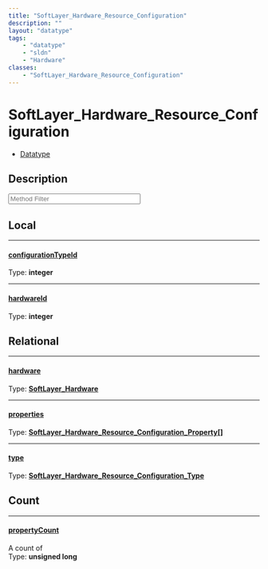```yaml
---
title: "SoftLayer_Hardware_Resource_Configuration"
description: ""
layout: "datatype"
tags:
    - "datatype"
    - "sldn"
    - "Hardware"
classes:
    - "SoftLayer_Hardware_Resource_Configuration"
---
```


# SoftLayer_Hardware_Resource_Configuration
<div id='service-datatype'>
    <ul id='sldn-reference-tabs'>
        <li id='datatype'> <a href='/reference/datatypes/SoftLayer_Hardware_Resource_Configuration' >Datatype</a></li>
    </ul>
</div>

## Description 






<!-- Service Filer BEGIN -->
<div class="view-filters">
        <div class="clearfix">
            <div class="search-input-box">
                <input placeholder="Method Filter" onkeyup="titleSearch(inputId='prop-input', divId='properties', elementClass='prop-row')" 
                    type="text" id="prop-input" value="" size="30" maxlength="128" class="form-text">
            </div>
        </div>
</div>
<!-- Service Filer END -->

<div id="properties" class="content">
<div id="localProperties" class="prop-content" >

## Local
-----
[configurationTypeId]: #configurationtypeid
#### [configurationTypeId]
  
<span class="type-label">Type: </span>**integer**

-----
[hardwareId]: #hardwareid
#### [hardwareId]
  
<span class="type-label">Type: </span>**integer**

</div>
<!-- LOCAL PROPERTY END -->

<div id="relationalProperties"  class="prop-content" >

## Relational
-----
[hardware]: #hardware
#### [hardware]
  
<span class="type-label">Type: </span>**<a href='/reference/datatypes/SoftLayer_Hardware'>SoftLayer_Hardware </a>**

-----
[properties]: #properties
#### [properties]
  
<span class="type-label">Type: </span>**<a href='/reference/datatypes/SoftLayer_Hardware_Resource_Configuration_Property'>SoftLayer_Hardware_Resource_Configuration_Property[] </a>**

-----
[type]: #type
#### [type]
  
<span class="type-label">Type: </span>**<a href='/reference/datatypes/SoftLayer_Hardware_Resource_Configuration_Type'>SoftLayer_Hardware_Resource_Configuration_Type </a>**


## Count

-----
[propertyCount]: #propertycount
#### [propertyCount]
A count of    
<span class="type-label">Type: </span>**unsigned long**

</div>


